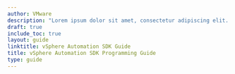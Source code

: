 ```yaml
---
author: VMware
description: "Lorem ipsum dolor sit amet, consectetur adipiscing elit. Quisque laoreet tempor dolor et dignissim. Nunc eleifend nibh in mauris euismod, at tristique odio efficitur. Cras."
draft: true
include_toc: true
layout: guide
linktitle: vSphere Automation SDK Guide
title: vSphere Automation SDK Programming Guide
type: guide
---
```

